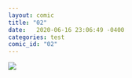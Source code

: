 ```yaml
---
layout: comic
title: "02"
date:   2020-06-16 23:06:49 -0400
categories: test
comic_id: "02"
---
```


<img class="comic" src="/assets/comics/{{ page.comic_id }}.png" />